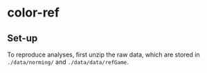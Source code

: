 # color-ref

## Set-up

To reproduce analyses, first unzip the raw data, which are stored in `./data/norming/` and `./data/data/refGame`.


